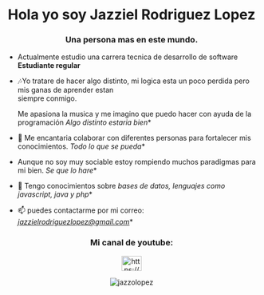 <h1 align="center">Hola yo soy Jazziel Rodriguez Lopez</h1>
<h3 align="center">Una persona mas en este mundo.</h3>

- Actualmente estudio una carrera tecnica de desarrollo de software **Estudiante regular**

- 🎶Yo tratare de hacer algo distinto, mi logica esta un poco perdida pero mis ganas de aprender estan <br> siempre conmigo.</p> <p>Me apasiona la musica y me imagino que puedo hacer con ayuda de la programación *Algo distinto estaria bien**

- 👯 Me encantaria colaborar con diferentes personas para fortalecer mis conocimientos. *Todo lo que se pueda**

- Aunque no soy muy sociable estoy rompiendo muchos paradigmas para mi bien. *Se que lo hare**

- 💬 Tengo conocimientos sobre *bases de datos, lenguajes como javascript, java y php**

- 📫 puedes contactarme por mi correo: *jazzielrodriguezlopez@gmail.com**


<h3 align="center">Mi canal de youtube:</h3>
<p align="center">
<div align="center">
<a href="https://www.youtube.com/@JazzielRodriguez" target="blank" align="center"><img align="center" src="https://raw.githubusercontent.com/rahuldkjain/github-profile-readme-generator/master/src/images/icons/Social/youtube.svg" alt="https://youtube.com/@jazzielrodriguez?si=kougfpava9mt-ps2" height="30" width="40" /></a>

<p align="center"><img align="center" src="https://github-readme-stats.vercel.app/api/top-langs?username=jazzolopez&show_icons=true&locale=en&layout=compact" alt="jazzolopez" /></p>
